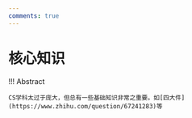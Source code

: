 ```yaml
---
comments: true
--- 
```


# 核心知识

!!! Abstract

    CS学科太过于庞大，但总有一些基础知识非常之重要。如[四大件](https://www.zhihu.com/question/67241283)等